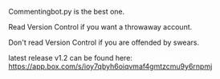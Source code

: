 Commentingbot.py is the best one. 

Read Version Control if you want a throwaway account. 

Don't read Version Control if you are offended by swears. 

latest release v1.2 can be found here: https://app.box.com/s/ioy7qbyh6oiqvmaf4gmtzcmu9y6rnpmj
